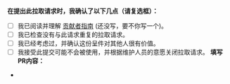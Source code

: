 <!-- 请务必在创建PR前，在右侧 Labels 选项中加上label的其中一个: [feature]、[fix]、[documentation] 。以便于Actions自动生成Releases时自动对PR进行归类。-->
**在提出此拉取请求时，我确认了以下几点（请复选框）：**
- [ ] 我已阅读并理解 [贡献者指南]() (还没写，要不你写一个)。
- [ ] 我已检查没有与此请求重复的拉取请求。
- [ ] 我已经考虑过，并确认这份呈件对其他人很有价值。
- [ ] 我接受此提交可能不会被使用，并根据维护人员的意愿关闭拉取请求。
**填写PR内容：**
-